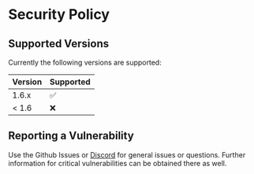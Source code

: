 # Security Policy

## Supported Versions

Currently the following versions are supported:

| Version | Supported          |
| ------- | ------------------ |
| 1.6.x   | :white_check_mark: |
| < 1.6   | :x:                |

## Reporting a Vulnerability

Use the Github Issues or [Discord](http://discord.bananocenter.org/) for general issues or questions.
Further information for critical vulnerabilities can be obtained there as well.
